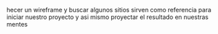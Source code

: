 hecer un wireframe y buscar algunos sitios sirven como referencia para iniciar nuestro proyecto y asi mismo proyectar el resultado en nuestras mentes

